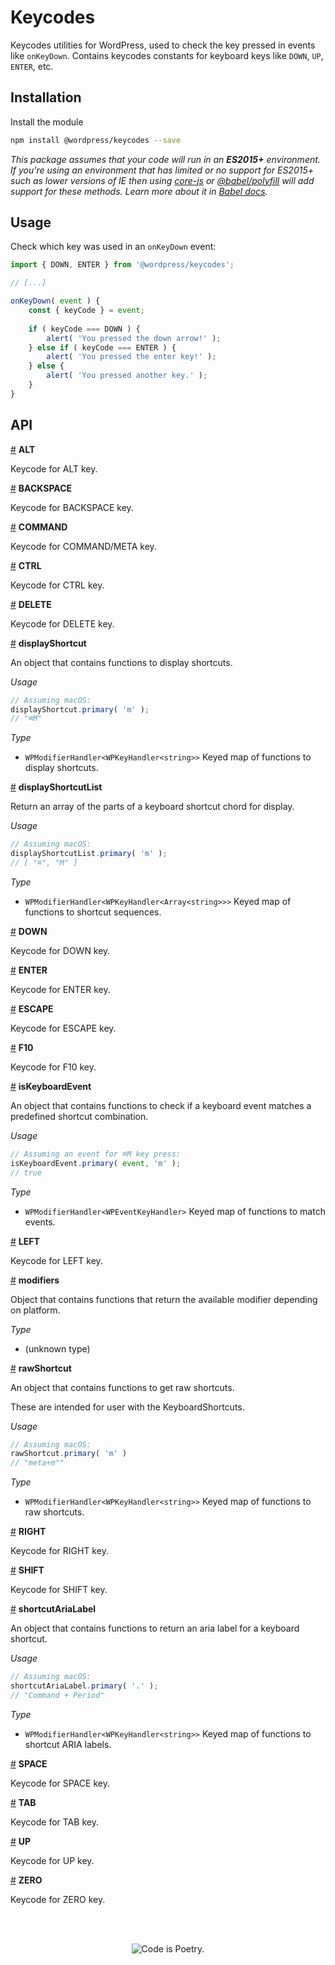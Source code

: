# Keycodes

Keycodes utilities for WordPress, used to check the key pressed in events like `onKeyDown`. Contains keycodes constants for keyboard keys like `DOWN`, `UP`, `ENTER`, etc.

## Installation

Install the module

```bash
npm install @wordpress/keycodes --save
```

_This package assumes that your code will run in an **ES2015+** environment. If you're using an environment that has limited or no support for ES2015+ such as lower versions of IE then using [core-js](https://github.com/zloirock/core-js) or [@babel/polyfill](https://babeljs.io/docs/en/next/babel-polyfill) will add support for these methods. Learn more about it in [Babel docs](https://babeljs.io/docs/en/next/caveats)._

## Usage

Check which key was used in an `onKeyDown` event:

```js
import { DOWN, ENTER } from '@wordpress/keycodes';

// [...]

onKeyDown( event ) {
	const { keyCode } = event;
	
	if ( keyCode === DOWN ) {
		alert( 'You pressed the down arrow!' );
	} else if ( keyCode === ENTER ) {
		alert( 'You pressed the enter key!' );
	} else {
		alert( 'You pressed another key.' );
	}
}
```

## API

<!-- START TOKEN(Autogenerated API docs) -->

<a name="ALT" href="#ALT">#</a> **ALT**

Keycode for ALT key.

<a name="BACKSPACE" href="#BACKSPACE">#</a> **BACKSPACE**

Keycode for BACKSPACE key.

<a name="COMMAND" href="#COMMAND">#</a> **COMMAND**

Keycode for COMMAND/META key.

<a name="CTRL" href="#CTRL">#</a> **CTRL**

Keycode for CTRL key.

<a name="DELETE" href="#DELETE">#</a> **DELETE**

Keycode for DELETE key.

<a name="displayShortcut" href="#displayShortcut">#</a> **displayShortcut**

An object that contains functions to display shortcuts.

_Usage_

```js
// Assuming macOS:
displayShortcut.primary( 'm' );
// "⌘M"
```

_Type_

-   `WPModifierHandler<WPKeyHandler<string>>` Keyed map of functions to display shortcuts.

<a name="displayShortcutList" href="#displayShortcutList">#</a> **displayShortcutList**

Return an array of the parts of a keyboard shortcut chord for display.

_Usage_

```js
// Assuming macOS:
displayShortcutList.primary( 'm' );
// [ "⌘", "M" ]
```

_Type_

-   `WPModifierHandler<WPKeyHandler<Array<string>>>` Keyed map of functions to shortcut sequences.

<a name="DOWN" href="#DOWN">#</a> **DOWN**

Keycode for DOWN key.

<a name="ENTER" href="#ENTER">#</a> **ENTER**

Keycode for ENTER key.

<a name="ESCAPE" href="#ESCAPE">#</a> **ESCAPE**

Keycode for ESCAPE key.

<a name="F10" href="#F10">#</a> **F10**

Keycode for F10 key.

<a name="isKeyboardEvent" href="#isKeyboardEvent">#</a> **isKeyboardEvent**

An object that contains functions to check if a keyboard event matches a
predefined shortcut combination.

_Usage_

```js
// Assuming an event for ⌘M key press:
isKeyboardEvent.primary( event, 'm' );
// true
```

_Type_

-   `WPModifierHandler<WPEventKeyHandler>` Keyed map of functions to match events.

<a name="LEFT" href="#LEFT">#</a> **LEFT**

Keycode for LEFT key.

<a name="modifiers" href="#modifiers">#</a> **modifiers**

Object that contains functions that return the available modifier
depending on platform.

_Type_

-   (unknown type) 

<a name="rawShortcut" href="#rawShortcut">#</a> **rawShortcut**

An object that contains functions to get raw shortcuts.

These are intended for user with the KeyboardShortcuts.

_Usage_

```js
// Assuming macOS:
rawShortcut.primary( 'm' )
// "meta+m""
```

_Type_

-   `WPModifierHandler<WPKeyHandler<string>>` Keyed map of functions to raw shortcuts.

<a name="RIGHT" href="#RIGHT">#</a> **RIGHT**

Keycode for RIGHT key.

<a name="SHIFT" href="#SHIFT">#</a> **SHIFT**

Keycode for SHIFT key.

<a name="shortcutAriaLabel" href="#shortcutAriaLabel">#</a> **shortcutAriaLabel**

An object that contains functions to return an aria label for a keyboard
shortcut.

_Usage_

```js
// Assuming macOS:
shortcutAriaLabel.primary( '.' );
// "Command + Period"
```

_Type_

-   `WPModifierHandler<WPKeyHandler<string>>` Keyed map of functions to shortcut ARIA labels.

<a name="SPACE" href="#SPACE">#</a> **SPACE**

Keycode for SPACE key.

<a name="TAB" href="#TAB">#</a> **TAB**

Keycode for TAB key.

<a name="UP" href="#UP">#</a> **UP**

Keycode for UP key.

<a name="ZERO" href="#ZERO">#</a> **ZERO**

Keycode for ZERO key.


<!-- END TOKEN(Autogenerated API docs) -->

<br/><br/><p align="center"><img src="https://s.w.org/style/images/codeispoetry.png?1" alt="Code is Poetry." /></p>
